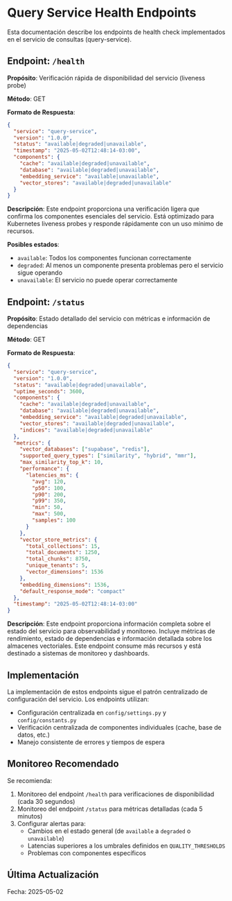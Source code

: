 # Query Service Health Endpoints

Esta documentación describe los endpoints de health check implementados en el servicio de consultas (query-service).

## Endpoint: `/health`

**Propósito**: Verificación rápida de disponibilidad del servicio (liveness probe)

**Método**: GET

**Formato de Respuesta**:
```json
{
  "service": "query-service",
  "version": "1.0.0",
  "status": "available|degraded|unavailable",
  "timestamp": "2025-05-02T12:48:14-03:00",
  "components": {
    "cache": "available|degraded|unavailable",
    "database": "available|degraded|unavailable",
    "embedding_service": "available|unavailable",
    "vector_stores": "available|degraded|unavailable"
  }
}
```

**Descripción**: Este endpoint proporciona una verificación ligera que confirma los componentes esenciales del servicio. Está optimizado para Kubernetes liveness probes y responde rápidamente con un uso mínimo de recursos.

**Posibles estados**:
- `available`: Todos los componentes funcionan correctamente
- `degraded`: Al menos un componente presenta problemas pero el servicio sigue operando
- `unavailable`: El servicio no puede operar correctamente

## Endpoint: `/status`

**Propósito**: Estado detallado del servicio con métricas e información de dependencias

**Método**: GET

**Formato de Respuesta**:
```json
{
  "service": "query-service",
  "version": "1.0.0",
  "status": "available|degraded|unavailable",
  "uptime_seconds": 3600,
  "components": {
    "cache": "available|degraded|unavailable",
    "database": "available|degraded|unavailable",
    "embedding_service": "available|degraded|unavailable",
    "vector_stores": "available|degraded|unavailable",
    "indices": "available|degraded|unavailable"
  },
  "metrics": {
    "vector_databases": ["supabase", "redis"],
    "supported_query_types": ["similarity", "hybrid", "mmr"],
    "max_similarity_top_k": 10,
    "performance": {
      "latencies_ms": {
        "avg": 120,
        "p50": 100,
        "p90": 200,
        "p99": 350,
        "min": 50,
        "max": 500,
        "samples": 100
      }
    },
    "vector_store_metrics": {
      "total_collections": 15,
      "total_documents": 1250,
      "total_chunks": 8750,
      "unique_tenants": 5,
      "vector_dimensions": 1536
    },
    "embedding_dimensions": 1536,
    "default_response_mode": "compact"
  },
  "timestamp": "2025-05-02T12:48:14-03:00"
}
```

**Descripción**: Este endpoint proporciona información completa sobre el estado del servicio para observabilidad y monitoreo. Incluye métricas de rendimiento, estado de dependencias e información detallada sobre los almacenes vectoriales. Este endpoint consume más recursos y está destinado a sistemas de monitoreo y dashboards.

## Implementación

La implementación de estos endpoints sigue el patrón centralizado de configuración del servicio. Los endpoints utilizan:

- Configuración centralizada en `config/settings.py` y `config/constants.py`
- Verificación centralizada de componentes individuales (cache, base de datos, etc.)
- Manejo consistente de errores y tiempos de espera

## Monitoreo Recomendado

Se recomienda:

1. Monitoreo del endpoint `/health` para verificaciones de disponibilidad (cada 30 segundos)
2. Monitoreo del endpoint `/status` para métricas detalladas (cada 5 minutos)
3. Configurar alertas para:
   - Cambios en el estado general (de `available` a `degraded` o `unavailable`)
   - Latencias superiores a los umbrales definidos en `QUALITY_THRESHOLDS`
   - Problemas con componentes específicos

## Última Actualización

Fecha: 2025-05-02
